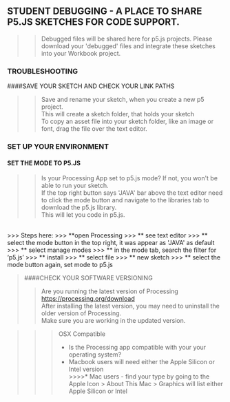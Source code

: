 ## STUDENT DEBUGGING - A PLACE TO SHARE P5.JS SKETCHES FOR CODE SUPPORT.
>> Debugged files will be shared here for p5.js projects.
>>  Please download your 'debugged' files and integrate these sketches into your Workbook project. <br>

### TROUBLESHOOTING

####SAVE YOUR SKETCH AND CHECK YOUR LINK PATHS
>> Save and rename your sketch, when you create a new p5 project. <br>
>> This will create a sketch folder, that holds your sketch <br>
>> To copy an asset file into your sketch folder, like an image or font, drag the file over the text editor. <br>

### SET UP YOUR ENVIRONMENT

#### SET THE MODE TO P5.JS <br>
>> Is your Processing App set to p5.js mode? If not, you won't be able to run your sketch. <br>
>> If the top right button says 'JAVA' bar above the text editor need to click the mode button and navigate to the libraries tab to download the p5.js library. <br>
>> This will let you code in p5.js.<br>
<br> 
>>> Steps here:
>>> **open Processing 
>>> ** see text editor
>>> ** select the mode button in the top right, it was appear as 'JAVA' as default
>>> ** select manage modes 
>>> ** in the mode tab,  search the filter for ‘p5.js’
>>> ** install
>>> ** select file
>>> ** new sketch
>>> ** select the mode button again, set mode to p5.js

> ####CHECK YOUR SOFTWARE VERSIONING 
>> Are you running the latest version of Processing <https://processing.org/download> <br>
>> After installing the latest version, you may need to uninstall the older version of Processing. <br>
>> Make sure you are working in the updated version. <br>

>>> OSX Compatible 
  >>>* Is the Processing app compatible with your your operating system? <br>
>>>* Macbook users will need either the Apple Silicon or Intel version <br>
    >>>>*  Mac users - find your type by going to the Apple Icon > About This Mac > Graphics will list either Apple Silicon or Intel <br>




